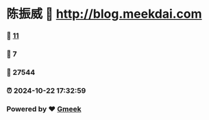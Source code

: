 # 陈振威 :link: http://blog.meekdai.com 
### :page_facing_up: [11](http://blog.meekdai.com/tag.html) 
### :speech_balloon: 7 
### :hibiscus: 27544 
### :alarm_clock: 2024-10-22 17:32:59 
### Powered by :heart: [Gmeek](https://github.com/Meekdai/Gmeek)

